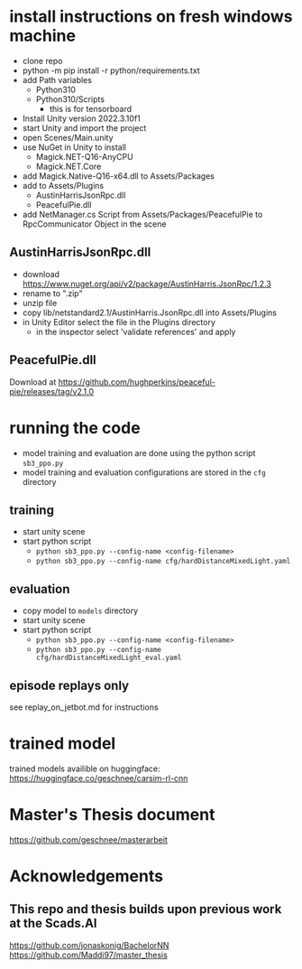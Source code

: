 
# install instructions on fresh windows machine

- clone repo
- python -m pip install -r python/requirements.txt
- add Path variables
    - Python310
    - Python310/Scripts
        - this is for tensorboard
- Install Unity version 2022.3.10f1
- start Unity and import the project
- open Scenes/Main.unity
- use NuGet in Unity to install 
    - Magick.NET-Q16-AnyCPU
    - Magick.NET.Core
- add Magick.Native-Q16-x64.dll to Assets/Packages
- add to Assets/Plugins
    - AustinHarrisJsonRpc.dll
    - PeacefulPie.dll
- add NetManager.cs Script from Assets/Packages/PeacefulPie to RpcCommunicator Object in the scene

## AustinHarrisJsonRpc.dll

- download https://www.nuget.org/api/v2/package/AustinHarris.JsonRpc/1.2.3
- rename to ".zip"
- unzip file
- copy lib/netstandard2.1/AustinHarris.JsonRpc.dll into Assets/Plugins
- in Unity Editor select the file in the Plugins directory
    - in the inspector select 'validate references' and apply

## PeacefulPie.dll

Download at https://github.com/hughperkins/peaceful-pie/releases/tag/v2.1.0

# running the code

- model training and evaluation are done using the python script `sb3_ppo.py`
- model training and evaluation configurations are stored in the `cfg` directory

## training

- start unity scene
- start python script
    - `python sb3_ppo.py --config-name <config-filename>`
    - `python sb3_ppo.py --config-name cfg/hardDistanceMixedLight.yaml`


## evaluation

- copy model to `models` directory
- start unity scene
- start python script
    - `python sb3_ppo.py --config-name <config-filename>`
    - `python sb3_ppo.py --config-name cfg/hardDistanceMixedLight_eval.yaml`

## episode replays only

see replay_on_jetbot.md for instructions

# trained model

trained models availible on huggingface:
https://huggingface.co/geschnee/carsim-rl-cnn

# Master's Thesis document

https://github.com/geschnee/masterarbeit

# Acknowledgements

## This repo and thesis builds upon previous work at the Scads.AI
https://github.com/jonaskonig/BachelorNN
https://github.com/Maddi97/master_thesis